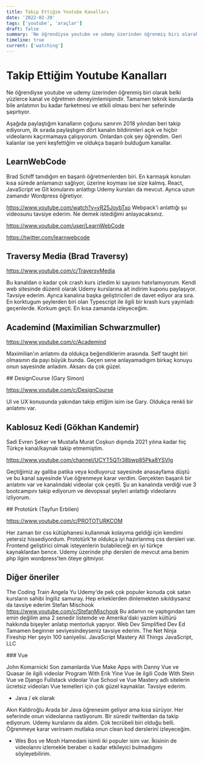 ```yaml
---
title: Takip Ettiğim Youtube Kanalları
date: '2022-02-20'
tags: ['youtube', 'araçlar']
draft: false
summary: 'Ne öğrendiyse youtube ve udemy üzerinden öğrenmiş biri olarak belki yüzlerce kanal ve öğretmen deneyimlemişimdir. Tamamen teknik konularda bile anlatımın bu kadar farketmesi ve etkili olması beni her seferinde şaşırtıyor. '
timeline: true
current: ['watching']
---
```


# Takip Ettiğim Youtube Kanalları

Ne öğrendiyse youtube ve udemy üzerinden öğrenmiş biri olarak belki yüzlerce kanal ve öğretmen deneyimlemişimdir. Tamamen teknik konularda bile anlatımın bu kadar farketmesi ve etkili olması beni her seferinde şaşırtıyor.

Aşağıda paylaştığım kanalların çoğunu sanırım 2018 yılından beri takip ediyorum, ilk sırada paylaştıgım dört kanalın bildirimleri açık ve hiçbir videolarını kaçırmamaya çalışıyorum. Onlardan çok şey öğrendim. Geri kalanlar ise yeni keşfettiğim ve oldukça başarılı bulduğum kanallar.

## LearnWebCode

Brad Schiff tanıdığım en başarılı öğretmenlerden biri. En karmaşık konuları kısa sürede anlamanızı sağlıyor, üzerine koyması ise size kalmış. React, JavaScript ve Git konularını anlattıgı Udemy kursları da mevcut. Ayrıca uzun zamandır Wordpress öğretiyor.

https://www.youtube.com/watch?v=yR25JoybTxo Webpack'i anlattığı şu videosunu tavsiye ederim. Ne demek istediğimi anlayacaksınız.

https://www.youtube.com/user/LearnWebCode

https://twitter.com/learnwebcode

## Traversy Media (Brad Traversy)

https://www.youtube.com/c/TraversyMedia

Bu kanaldan o kadar çok crash kurs izledim ki sayısını hatırlamıyorum. Kendi web sitesinde düzenli olarak Udemy kurslarına ait indirim kuponu paylaşıyor. Tavsiye ederim. Ayrıca kanalına başka geliştiricileri de davet ediyor ara sıra. En korktugum şeylerden biri olan Typescript ile ilgili bir krash kurs yayınladı geçenlerde. Korkum geçti. En kısa zamanda izleyeceğim.

## Academind (Maximilian Schwarzmuller)

https://www.youtube.com/c/Academind

Maximilian'ın anlatımı da oldukça beğendiklerim arasında. Self taught biri olmasının da payı büyük bunda. Geçen sene anlayamadıgım birkaç konuyu onun sayesinde anladım. Aksanı da çok güzel.

## DesignCourse (Gary Simon)

https://www.youtube.com/c/DesignCourse

UI ve UX konusunda yakından takip ettiğim isim ise Gary. Oldukça renkli bir anlatımı var.

## Kablosuz Kedi (Gökhan Kandemir)

Sadi Evren Şeker ve Mustafa Murat Coşkun dışında 2021 yılına kadar hiç Türkçe kanal/kaynak takip etmemiştim.

https://www.youtube.com/channel/UCYT5QTr38bwp85Pka8YSVIg

Geçtiğimiz ay galiba patika veya kodluyoruz sayesinde anasayfama düştü ve bu kanal sayesinde Vue öğrenmeye karar verdim. Gerçekten başarılı bir anlatımı var ve kanalındaki videolar çok çeşitli. Şu an kanalında verdiği vue 3 bootcampını takip ediyorum ve devopssal şeyleri anlattığı videolarını izliyorum.

## Prototürk (Tayfun Erbilen)

https://www.youtube.com/c/PROTOTURKCOM

Her zaman bir css kütüphanesi kullanmak kolayıma geldiği için kendimi yetersiz hissediyordum. Prototürk'te oldukça iyi hazırlanmış css dersleri var. Frontend geliştirici olmak isteyenlerin bulabileceği en iyi türkçe kaynaklardan bence. Udemy üzerinde php dersleri de mevcut ama benim php ilgim wordpress'ten öteye gitmiyor.

## Diğer öneriler

The Coding Train
Angela Yu Udemy'de pek çok populer konuda çok satan kursların sahibi İngiliz samuray. Hep erkeklerden dinlemekten sıkıldıysanız da tavsiye ederim
Stefan Mischook https://www.youtube.com/c/StefanMischook Bu adamın ne yaptıgından tam emin değilim ama 2 senedir listemde ve Amerika'daki yazılım kültürü hakkında bişeyler anlatıp mentorluk yapıyor.
Web Dev Simplified
Dev Ed Tamamen beginner seviyesindeyseniz tavsiye ederim.
The Net Ninja
Fireship Her şeyin 100 saniyelisi.
JavaScript Mastery
All Things JavaScript, LLC

### Vue

John Komarnicki Son zamanlarda Vue
Make Apps with Danny Vue ve Quasar ile ilgili videolar
Program With Erik Yine Vue ile ilgili
Code With Stein Vue ve Django Fullstack videolar
Vue School ve Vue Mastery adlı sitelerin ücretsiz videoları Vue temelleri için çok güzel kaynaklar. Tavsiye ederim.

- Java / ek olarak

Akın Kaldıroğlu Arada bir Java öğrenesim geliyor ama kısa sürüyor. Her seferinde onun videolarına rastlıyorum. Bir süredir twitterdan da takip ediyorum. Udemy kurslarını da aldım. Çok tecrübeli biri olduğu belli. Öğrenmeye karar verirsem mutlaka onun clean kod derslerini izleyeceğim.

- Wes Bos ve Mosh Hamedani isimli iki populer isim var. İkisinin de videolarını izlemekle beraber o kadar etkileyici bulmadıgımı söyleyebilirim.
